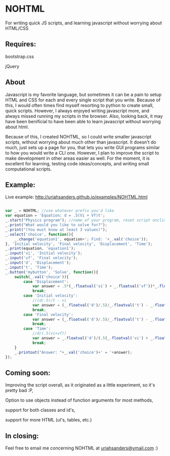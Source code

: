 NOHTML
======

For writing quick JS scripts, and learning javascript without worrying about HTML/CSS

Requires:
---------

bootstrap.css 


jQuery

About
-----

Javascript is my favorite language, but sometimes it can be a pain to setup HTML and CSS for each and every single script that you write. Because
of this, I would often times find myself resorting to python to create small, quick scripts. However, I always enjoyed writing javascript more, and always missed running my scripts in the browser. Also, looking back, it may have been benificial to have been able to learn javascript without worrying about html.  


Because of this, I created NOHTML, so I could write smaller javascript scripts, without worrying about much other than javascript.
It doesn't do much, just sets up a page for you, that lets you write GUI programs similar to how you would write a CLI one. However, I plan to improve the script to make development in other areas easier as well. For the moment, it is excellent for learning, testing code ideas/concepts, and
writing small computational scripts.

Example:   
--------
  
Live example: http://uriahsanders.github.io/examples/NOHTML.html  

~~~javascript

var _ = NOHTML; //use whatever prefix you'd like
var equation = 'Equation: d = .5(Vi + Vf)t';
_.start("Physics program"); //name of your program, reset script onclick
_.print("What would you like to solve for?");
_.print("(You must know at least 3 values)");
_.select('choice', function(){
	_.change('equation1', equation+'; Find: '+_.val('choice'));
}, 'Initial velocity', 'Final velocity', 'Displacement', 'Time');
_.print(equation, 'equation1');
_.input('vi', 'Initial velocity');
_.input('vf', 'Final velocity');
_.input('d', 'Displacement');
_.input('t', 'Time');
_.button('mybutton', 'Solve', function(){
	switch(_.val('choice')){
		case 'Displacement':
			var answer = .5*(_.floatval('vi') + _.floatval('vf'))*_.floatval('t');
			break;
		case 'Initial velocity':
			//(d/.5)/t - vi
			var answer = (_.floatval('d')/.5)/_.floatval('t') - _.floatval('vi');
			break;
		case 'Final velocity':
			var answer = (_.floatval('d')/.5)/_.floatval('t') - _.floatval('vf');
			break;
		case 'Time':
			//d/(.5(vi+vf))
			var answer = _.floatval('d')/(.5(_.floatval('vi') + _.floatval('vf')));
			break;
	}
	_.printout("Answer: "+_.val('choice')+' = '+answer);
});

~~~~

Coming soon:
------------

Improving the script overall, as it originated as a little experiment, so it's pretty bad :P,  

Option to use objects instead of function arguments for most methods,  

support for both classes and id's,  

support for more HTML (ul's, tables, etc.)  

In closing:
-----------

Feel free to email me concerning NOHTML at uriahsanders@ymail.com :)

